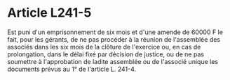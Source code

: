 # Article L241-5

Est puni d'un emprisonnement de six mois et d'une amende de 60000 F le fait, pour les gérants, de ne pas procéder à la réunion de l'assemblée des associés dans les six mois de la clôture de l'exercice ou, en cas de prolongation, dans le délai fixé par décision de justice, ou de ne pas soumettre à l'approbation de ladite assemblée ou de l'associé unique les documents prévus au 1° de l'article L. 241-4.
